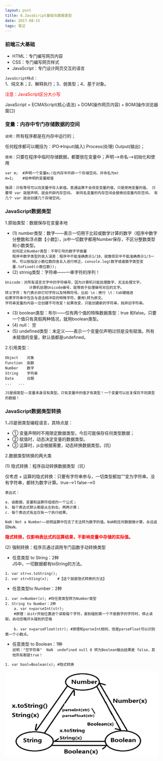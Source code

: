 ```yaml
---
layout: post
title: 6.JavaScript基础与数据类型
date: 2017-08-15
tags: 笔记   
---
```

### 前端三大基础

- HTML：专门编写网页内容<br>
- CSS：专门编写网页样式<br>
- JavaScript：专门设计网页交互的语言

`JavaScript特点：`<br>
1、纯文本；2、解释执行；3、弱类型；4、基于对象。

<font color="#f00">注意：JavaScript区分大小写</font>

JavaScript = ECMAScript(核心语法) + DOM(操作网页内容) + BOM(操作浏览器窗口)

### 变量：内存中专门存储数据的空间

`说明：`所有程序都是在内存中运行的；

任何程序都可以概括为：IPO=>Input(输入)  Process(处理)  Output(输出)；

`使用：`只要在程序中临时存储数据，都要放在变量中；声明-->命名-->初始化和使用
```
var m;  #声明一个变量m;(在内存中开辟一个存储空间，并命名为m)
m=1;    #给申明的变量赋值
```
`强调：只有等号可以向变量中存入新值。普通运算不会改变变量的值，只是使用变量的值。
只要带 var 就是声明，就会开辟内存空间。 新同名变量的内存空间会替换旧变量内存空间。
有几个 var 就会创建几个存储空间。`

### JavaScript数据类型

1.原始类型：数据保存在变量本地

- (1) number类型：数字——表示一切用于比较或数学计算的数字（程序中数字分整数和浮点数【小数】），js中一切数字都用Number保存，不区分整数类型和小数类型。<br>
`如何定义Number类型：不带引号的数字字面量`<br>
`程序中数字类型的舍入误差：程序中不能准确表示1/10，就像现实中不能准确表示1/3一样。可以按指定小数位数四舍五入进行修正。console.log(数字或者数字类型变量.toFixed(小数位数)); `
- (2) strinig类型：字符串——一串字符的序列！<br>
```
Unicode：对所有语言文字中的字符编号，因为计算机只能处理数字，无法处理文字。
           计算机处理Unicode编号，就等效于处理编号对应的文字。
转义字符：专门表示非打印字符以及特殊符号。比如 \n：换行 \t：tab键缩进
如果字符串中包含与语法相冲突的特殊字符，要用\转为原文。
字符串变量的内容一旦创建不可改变！如果改变，只能创建新的字符串，抛弃旧字符串。
```
- (3) boolean类型：布尔——仅有两个值的特殊数据类型：true 和false。只要一个值只有真假两种情况，就用boolean类型。
- (4) null： 空
- (5) undefined类型：未定义——表示一个变量仅声明过但是没有赋值。所有未赋值的变量，默认值都是undefined。

2.引用类型：
```
Object	  对象
Function  函数
Number	  数字
String	  字符串
Date	  日期
...	  ...
```
`JS是弱类型——变量本身没有类型。只有变量中的值才有类型！一个变量可以反复保存不同类型的数据！`


### JavaScript数据类型转换
1.JS是弱类型编程语言，其特点是：

- ① 变量声明时不用限定数据类型，今后可能保存任何类型数据；
- ② 赋值时，动态决定变量的数据类型。
- ③ 运算时，js会根据需要，动态转换数据类型。(坑)

2.数据类型转换的两大类

(1) 隐式转换：程序自动转换数据类型（坑）

仅考虑 + 运算的隐式转换：只要有字符串参与，一切类型都加""变为字符串。没有字符串，都转为数字计算。true——>1  false——>0

`表达式：`
```
a. 由数据，变量和运算符组成的一个公式；
b. 每个表达式默认都是从左到右，两两计算；
c. 每个表达式有且仅有一个执行结果。
```
`NaN：Not a Number——说明运算中包含了无法转为数字的值。NaN和任何数据做计算，永远返回NaN。`

<font color="#f00"><b>隐式转换，仅影响表达式的运算结果，不影响变量中存储的实际值。</b></font>


(2) 强制转换：程序员通过调用专门函数手动转换类型

- 任意类型 to String：2种<br>JS中，一切数据都有toString的方法。
```
1. var str=x.toString();
2. var str=Sting(x);	#【这个就是隐式转换的方法】
```
- 任意类型to Number：2种<br>
```
1. var n=Number(x); #将任意类型转为Number类型
2. String to Number：2种
    a. var n=parseInt(str);  
    #原理：从str开始位置逐个读取每个字符，直到碰到第一个不是数字的字符时，停止读取。自动忽略开头碰到的空格

    b. var n=parseFloat(str); #原理和parseInt相同，但是parseFloat可以识别第一个小数点。
```
- 任意类型 to Boolean：1种<br>
`说明："空字符串"  NaN  undefined null 0 转为Boolean输出结果是 false，其他所有都是true！`
```
1. var bool=Boolean(x); #隐式转换
```
![](/images/posts/JavaScript/js数据类型转换.png)

